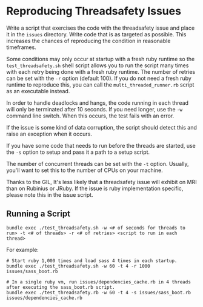 Reproducing Threadsafety Issues
===============================

Write a script that exercises the code with the threadsafety issue and
place it in the `issues` directory. Write code that is as targeted as
possible. This increases the chances of reproducing the condition in
reasonable timeframes.

Some conditions may only occur at startup with a fresh ruby runtime so
the `test_threadsafety.sh` shell script allows you to run the script
many times with each retry being done with a fresh ruby runtime. The
number of retries can be set with the `-r` option (default 100). If you
do not need a fresh ruby runtime to reproduce this, you can call the
`multi_threaded_runner.rb` script as an executable instead.

In order to handle deadlocks and hangs, the code running in each thread
will only be terminated after 10 seconds. If you need longer, use the
`-w` command line switch. When this occurs, the test fails with an
error.

If the issue is some kind of data corruption, the script should detect
this and raise an exception when it occurs.

If you have some code that needs to run before the threads are started,
use the `-s` option to setup and pass it a path to a setup script.

The number of concurrent threads can be set with the `-t` option.
Usually, you'll want to set this to the number of CPUs on your machine.

Thanks to the GIL, It's less likely that a threadsafety issue will
exhibit on MRI than on Rubinius or JRuby. If the issue is ruby
implementation specific, please note this in the issue script.

Running a Script
----------------

    bundle exec ./test_threadsafety.sh -w <# of seconds for threads to run> -t <# of threads> -r <# of retries> <script to run in each thread>

For example:

    # Start ruby 1,000 times and load sass 4 times in each startup.
    bundle exec ./test_threadsafety.sh -w 60 -t 4 -r 1000 issues/sass_boot.rb
    
    # In a single ruby vm, run issues/dependencies_cache.rb in 4 threads after executing the sass_boot.rb script.
    bundle exec ./test_threadsafety.rb -w 60 -t 4 -s issues/sass_boot.rb issues/dependencies_cache.rb
